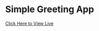 # Simple Greeting App
[Click Here to View Live](https://react-greeting-ps3x3pfzx-rohitverse.vercel.app/) 
